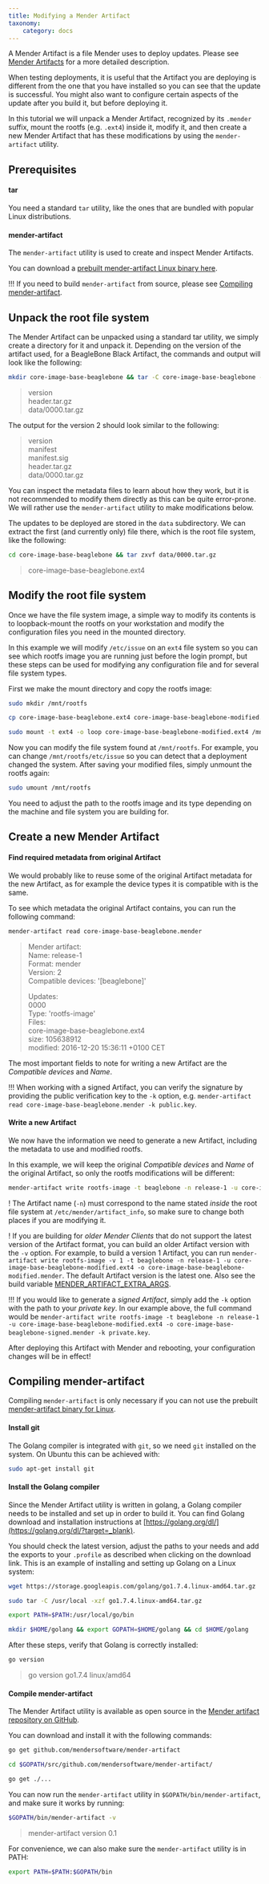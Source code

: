 ```yaml
---
title: Modifying a Mender Artifact
taxonomy:
    category: docs
---
```


A Mender Artifact is a file Mender uses to deploy updates. Please see
[Mender Artifacts](../../architecture/mender-artifacts) for a more detailed
description.

When testing deployments, it is useful that the Artifact you are deploying
is different from the one that you have installed so you can see that the update is successful.
You might also want to configure certain aspects of the update after you build it,
but before deploying it.

In this tutorial we will unpack a Mender Artifact, 
recognized by its `.mender` suffix, mount the rootfs (e.g. `.ext4`) inside it,
modify it, and then create a new Mender Artifact that has these modifications
by using the `mender-artifact` utility.


## Prerequisites

#### tar

You need a standard `tar` utility, like the ones that are bundled with popular
Linux distributions.


#### mender-artifact

The `mender-artifact` utility is used to create and inspect Mender Artifacts.

You can download a [prebuilt mender-artifact Linux binary here][autoupdate_x.x.x_mender-artifact].

!!! If you need to build `mender-artifact` from source, please see [Compiling mender-artifact](#compiling-mender-artifact).


## Unpack the root file system

The Mender Artifact can be unpacked using a standard tar utility,
we simply create a directory for it and unpack it.
Depending on the version of the artifact used, for a BeagleBone Black Artifact, the commands and output
will look like the following:

```bash
mkdir core-image-base-beaglebone && tar -C core-image-base-beaglebone -xvf core-image-base-beaglebone.mender
```

> version  
> header.tar.gz  
> data/0000.tar.gz  

The output for the version 2 should look similar to the following:

> version  
> manifest  
> manifest.sig  
> header.tar.gz  
> data/0000.tar.gz  

You can inspect the metadata files to learn about how they work,
but it is not recommended to modify them directly as this can
be quite error-prone. We will rather use the `mender-artifact` utility to make
modifications below.

The updates to be deployed are stored in the `data` subdirectory. We
can extract the first (and currently only) file there, which is the root file system,
like the following:

```bash
cd core-image-base-beaglebone && tar zxvf data/0000.tar.gz
```

> core-image-base-beaglebone.ext4  


## Modify the root file system

Once we have the file system image, a simple way to modify its contents
is to loopback-mount the rootfs on your workstation
and modify the configuration files you need in the mounted directory.

In this example we will modify  `/etc/issue` on an `ext4` file system
so you can see which rootfs image you are running just before the login prompt,
but these steps can be used for modifying any configuration file and for
several file system types.

First we make the mount directory and copy the rootfs image:

```bash
sudo mkdir /mnt/rootfs
```

```bash
cp core-image-base-beaglebone.ext4 core-image-base-beaglebone-modified.ext4
```

```bash
sudo mount -t ext4 -o loop core-image-base-beaglebone-modified.ext4 /mnt/rootfs/
```

Now you can modify the file system found at `/mnt/rootfs`. For example,
you can change `/mnt/rootfs/etc/issue` so you can detect that a deployment
changed the system. After saving your modified files, simply unmount
the rootfs again:

```bash
sudo umount /mnt/rootfs
```

You need to adjust the path to the rootfs image and its type depending on the machine and file system you are building for.


## Create a new Mender Artifact

#### Find required metadata from original Artifact

We would probably like to reuse some of the original Artifact metadata
for the new Artifact, as for example the device types it is compatible
with is the same.

To see which metadata the original Artifact contains, you can run the
following command:

```bash
mender-artifact read core-image-base-beaglebone.mender
```


> Mender artifact:  
>   Name: release-1  
>   Format: mender  
>   Version: 2  
>   Compatible devices: '[beaglebone]'  
>   
> Updates:  
>   0000  
>   Type: 'rootfs-image'  
>   Files:  
>     core-image-base-beaglebone.ext4  
>     size: 105638912  
>     modified: 2016-12-20 15:36:11 +0100 CET  


The most important fields to note for writing a new Artifact are
the *Compatible devices* and *Name*.

!!! When working with a signed Artifact, you can verify the signature by providing the public verification key to the `-k` option, e.g. `mender-artifact read core-image-base-beaglebone.mender -k public.key`.


#### Write a new Artifact

We now have the information we need to generate a new Artifact,
including the metadata to use and modified rootfs.

In this example, we will keep the original *Compatible devices*
and *Name* of the original Artifact, so only the rootfs modifications
will be different:

```bash
mender-artifact write rootfs-image -t beaglebone -n release-1 -u core-image-base-beaglebone-modified.ext4 -o core-image-base-beaglebone-modified.mender
```

! The Artifact name (`-n`) must correspond to the name stated *inside* the root file system at `/etc/mender/artifact_info`, so make sure to change both places if you are modifying it.

! If you are building for *older Mender Clients* that do not support the latest version of the Artifact format, you can build an older Artifact version with the `-v` option. For example, to build a version 1 Artifact, you can run `mender-artifact write rootfs-image -v 1 -t beaglebone -n release-1 -u core-image-base-beaglebone-modified.ext4 -o core-image-base-beaglebone-modified.mender`. The default Artifact version is the latest one. Also see the build variable [MENDER_ARTIFACT_EXTRA_ARGS](../variables#mender_artifact_extra_args).

!!! If you would like to generate a *signed Artifact*, simply add the `-k` option with the path to your *private key*. In our example above, the full command would be `mender-artifact write rootfs-image -t beaglebone -n release-1 -u core-image-base-beaglebone-modified.ext4 -o core-image-base-beaglebone-signed.mender -k private.key`.

After deploying this Artifact with Mender and rebooting, your configuration changes will be in effect!


## Compiling mender-artifact

Compiling `mender-artifact` is only necessary if you can not use the prebuilt
[mender-artifact binary for Linux][autoupdate_x.x.x_mender-artifact].


#### Install git


The Golang compiler is integrated with `git`, so we need `git` installed
on the system. On Ubuntu this can be achieved with:

```bash
sudo apt-get install git
```


#### Install the Golang compiler

Since the Mender Artifact utility is written in golang,
a Golang compiler needs to be installed and set up in order to build it.
You can find Golang download and installation instructions at
[https://golang.org/dl/](https://golang.org/dl/?target=_blank).

You should check the latest version, adjust the paths to your needs
and add the exports to your `.profile` as described when
clicking on the download link.
This is an example of installing and setting up Golang on a Linux system:

```bash
wget https://storage.googleapis.com/golang/go1.7.4.linux-amd64.tar.gz
```

```bash
sudo tar -C /usr/local -xzf go1.7.4.linux-amd64.tar.gz
```

```bash
export PATH=$PATH:/usr/local/go/bin
```

```bash
mkdir $HOME/golang && export GOPATH=$HOME/golang && cd $HOME/golang
```

After these steps, verify that Golang is correctly installed:

```bash
go version
```

> go version go1.7.4 linux/amd64


#### Compile mender-artifact

The Mender Artifact utility is available as open source in the
[Mender artifact repository on GitHub](https://github.com/mendersoftware/mender-artifact?target=_blank).

You can download and install it with the following commands:

```bash
go get github.com/mendersoftware/mender-artifact
```

```bash
cd $GOPATH/src/github.com/mendersoftware/mender-artifact/
```

```bash
go get ./...
```

You can now run the `mender-artifact` utility in `$GOPATH/bin/mender-artifact`, and make sure it works
by running:

```bash
$GOPATH/bin/mender-artifact -v
```

> mender-artifact version 0.1

For convenience, we can also make sure the `mender-artifact` utility is in PATH:

```bash
export PATH=$PATH:$GOPATH/bin
```

[autoupdate_x.x.x_mender-artifact]: https://d1b0l86ne08fsf.cloudfront.net/mender-artifact/2.1.1/mender-artifact
